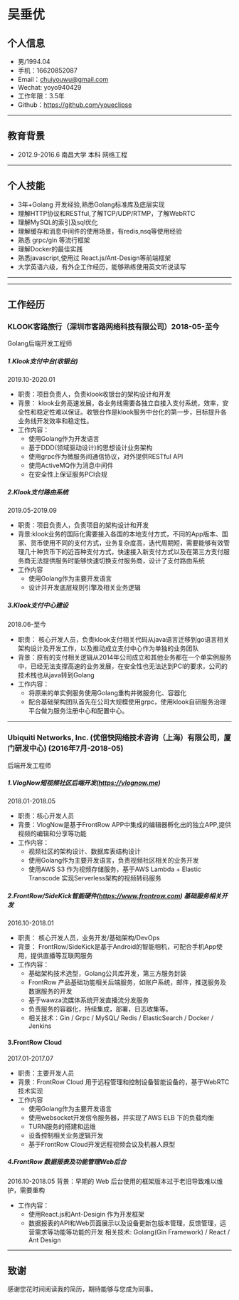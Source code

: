 

# 吴垂优

## 个人信息
 - 男/1994.04
 - 手机：16620852087
 - Email：chuiyouwu@gmail.com
 - Wechat: yoyo940429
 - 工作年限：3.5年
 - Github：https://github.com/youeclipse

---

 ## 教育背景

 - 2012.9-2016.6 南昌大学   本科   网络工程  
  
---

 ## 个人技能
 - 3年+Golang 开发经验,熟悉Golang标准库及底层实现
 - 理解HTTP协议和RESTful,了解TCP/UDP/RTMP，了解WebRTC
 - 理解MySQL的索引及sql优化
 - 理解缓存和消息中间件的使用场景，有redis,nsq等使用经验 
 - 熟悉 grpc/gin 等流行框架
 - 理解Docker的最佳实践
 - 熟悉javascript,使用过 React.js/Ant-Design等前端框架
 - 大学英语六级，有外企工作经历，能够熟练使用英文听说读写

---

---

## 工作经历

### KLOOK客路旅行（深圳市客路网络科技有限公司）2018-05-至今 
Golang后端开发工程师

##### 1.Klook支付中台(收银台)
2019.10-2020.01
- 职责：项目负责人，负责klook收银台的架构设计和开发
- 背景： klook业务高速发展，各业务线需要各独立自接入支付系统，效率，安全性和稳定性难以保证。收银台作是klook服务中台化的第一步，目标提升各业务线开发效率和稳定性。
- 工作内容：
   - 使用Golang作为开发语言 
   - 基于DDD(领域驱动设计)的思想设计业务架构
   - 使用grpc作为微服务间通信协议，对外提供RESTful API
   - 使用ActiveMQ作为消息中间件
   - 在安全性上保证服务PCI合规

##### 2.Klook支付路由系统
2019.05-2019.09
- 职责：项目负责人，负责项目的架构设计和开发
- 背景:klook业务的国际化需要接入各国的本地支付方式，不同的App版本、国家、货币使用不同的支付方式，业务复杂度高，迭代周期短，需要能够有效管理几十种货币下的近百种支付方式，快速接入新支付方式以及在第三方支付服务商无法提供服务时能够快速切换支付服务商，设计了支付路由系统
- 工作内容
   - 使用Golang作为主要开发语言
   - 设计并开发底层规则引擎及相关业务逻辑


##### 3.Klook支付中心建设 
2018.06-至今
- 职责： 核心开发人员，负责klook支付相关代码从java语言迁移到go语言相关架构设计及开发工作，以及推动成立支付中心作为单独的业务团队
- 背景：原有的支付相关逻辑从2014年公司成立和其他业务都在一个单实例服务中，已经无法支撑高速的业务发展，在安全性也无法达到PCI的要求，公司的技术栈也从java转到Golang
- 工作内容：
  - 将原来的单实例服务使用Golang重构并微服务化、容器化
  - 配合基础架构团队首先在公司大规模使用grpc，使用klook自研服务治理平台做为服务注册中心和配置中心。




---
### Ubiquiti Networks, Inc. (优倍快网络技术咨询（上海）有限公司，厦门研发中心) (2016年7月-2018-05) 
后端开发工程师


##### 1.VlogNow短视频社区后端开发(https://vlognow.me) 
2018.01-2018.05
- 职责：核心开发人员
- 背景：VlogNow是基于FrontRow APP中集成的编辑器孵化出的独立APP,提供视频的编辑和分享等功能
- 工作内容：
  - 视频社区的架构设计、数据库表结构设计
  - 使用Golang作为主要开发语言，负责视频社区相关的业务开发
  - 使用AWS S3 作为视频存储服务，基于AWS Lambda + Elastic Transcode 实现Serverless架构的视频转码服务
  


#####  2.FrontRow/SideKick智能硬件(https://www.frontrow.com) 基础服务相关开发
2016.10-2018.01 
- 职责： 核心开发人员，业务开发/基础架构/DevOps
- 背景： FrontRow/SideKick是基于Android的智能相机，可配合手机App使用，提供直播等互联网服务
- 工作内容：
  - 基础架构技术选型，Golang公共库开发，第三方服务封装
  - FrontRow 产品基础功能相关后端服务，如账户系统，邮件，推送服务及数据服务的开发
  - 基于wawza流媒体系统开发直播流分发服务
  - 负责服务的容器化，持续集成，部署，日志收集等。
  - 相关技术：Gin / Grpc / MySQL/ Redis / ElasticSearch / Docker / Jenkins 

#### 3.FrontRow Cloud 
2017.01-2017.07
- 职责：主要开发人员
- 背景：FrontRow Cloud 用于远程管理和控制设备智能设备的，基于WebRTC技术实现
- 工作内容
   - 使用Golang作为主要开发语言
   - 使用websocket开发信令服务器，并实现了AWS ELB 下的负载均衡
   - TURN服务的搭建和运维
   - 设备控制相关业务逻辑开发
   - 基于FrontRow Cloud开发远程视频会议及机器人原型


##### 4.FrontRow 数据报表及功能管理Web后台
2016.10-2018.05 
背景：早期的 Web 后台使用的框架版本过于老旧导致难以维护，需要重构
- 工作内容：
  - 使用React.js和Ant-Desigin 作为开发框架 
  - 数据报表的API和Web页面展示以及设备更新包版本管理，反馈管理，运营需求等功能等功能的开发
相关技术: Golang(Gin Framework) / React / Ant Design



---


## 致谢
感谢您花时间阅读我的简历，期待能够与您成为同事。